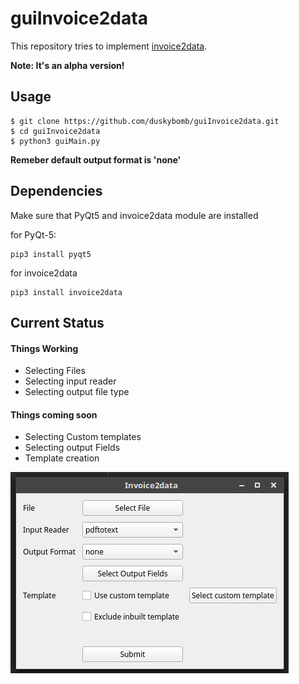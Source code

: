 # guiInvoice2data

This repository tries to implement [invoice2data](https://github.com/m3nu/invoice2data).

**Note: It's an alpha version!**

## Usage
```
$ git clone https://github.com/duskybomb/guiInvoice2data.git
$ cd guiInvoice2data
$ python3 guiMain.py
```
**Remeber default output format is 'none'**

## Dependencies
Make sure that PyQt5 and invoice2data module are installed

for PyQt-5:
```
pip3 install pyqt5
```
for invoice2data
```
pip3 install invoice2data
```

## Current Status
#### Things Working
 * Selecting Files
 * Selecting input reader
 * Selecting output file type
 
#### Things coming soon
 * Selecting Custom templates
 * Selecting output Fields
 * Template creation
 
 ![mockup for gui](gui_mockup.png)
